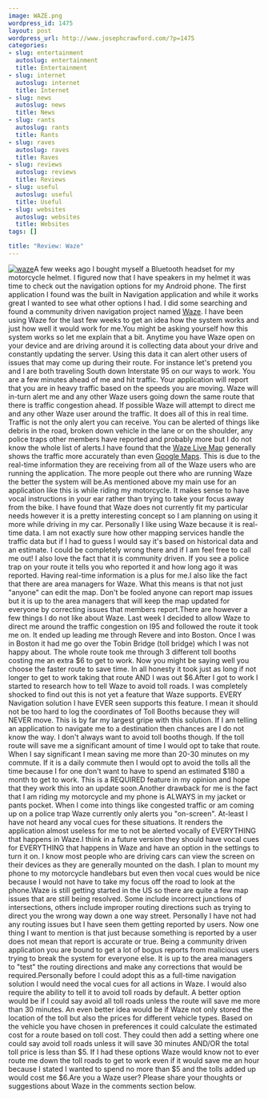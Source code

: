 ```yaml
--- 
image: WAZE.png
wordpress_id: 1475
layout: post
wordpress_url: http://www.josephcrawford.com/?p=1475
categories: 
- slug: entertainment
  autoslug: entertainment
  title: Entertainment
- slug: internet
  autoslug: internet
  title: Internet
- slug: news
  autoslug: news
  title: News
- slug: rants
  autoslug: rants
  title: Rants
- slug: raves
  autoslug: raves
  title: Raves
- slug: reviews
  autoslug: reviews
  title: Reviews
- slug: useful
  autoslug: useful
  title: Useful
- slug: websites
  autoslug: websites
  title: Websites
tags: []

title: "Review: Waze"
---
```

[![](http://www.josephcrawford.com/wp-content/uploads/2011/09/waze1.gif "waze")](http://www.waze.com/ "Waze")A few weeks ago I bought myself a Bluetooth headset for my motorcycle helmet.  I figured now that I have speakers in my helmet it was time to check out the navigation options for my Android phone.  The first application I found was the built in Navigation application and while it works great I wanted to see what other options I had.  I did some searching and found a community driven navigation project named [Waze](http://www.waze.com/ "Waze").  I have been using Waze for the last few weeks to get an idea how the system works and just how well it would work for me.<!--more-->You might be asking yourself how this system works so let me explain that a bit.  Anytime you have Waze open on your device and are driving around it is collecting data about your drive and constantly updating the server.  Using this data it can alert other users of issues that may come up during their route.  For instance let's pretend you and I are both traveling South down Interstate 95 on our ways to work.  You are a few minutes ahead of me and hit traffic.  Your application will report that you are in heavy traffic based on the speeds you are moving.  Waze will in-turn alert me and any other Waze users going down the same route that there is traffic congestion ahead.  If possible Waze will attempt to direct me and any other Waze user around the traffic.  It does all of this in real time.  Traffic is not the only alert you can receive.  You can be alerted of things like debris in the road, broken down vehicle in the lane or on the shoulder, any police traps other members have reported and probably more but I do not know the whole list of alerts.I have found that the [Waze Live Map](http://www.waze.com/livemap/ "Waze Live Map") generally shows the traffic more accurately than even [Google Maps](http://maps.google.com/ "Google Maps").  This is due to the real-time information they are receiving from all of the Waze users who are running the application.  The more people out there who are running Waze the better the system will be.As mentioned above my main use for an application like this is while riding my motorcycle.  It makes sense to have vocal instructions in your ear rather than trying to take your focus away from the bike.  I have found that Waze does not currently fit my particular needs however it is a pretty interesting concept so I am planning on using it more while driving in my car.  Personally I like using Waze because it is real-time data.  I am not exactly sure how other mapping services handle the traffic data but if I had to guess I would say it's based on historical data and an estimate.  I could be completely wrong there and if I am feel free to call me out!  I also love the fact that it is community driven.  If you see a police trap on your route it tells you who reported it and how long ago it was reported.  Having real-time information is a plus for me.I also like the fact that there are area managers for Waze.  What this means is that not just "anyone" can edit the map.  Don't be fooled anyone can report map issues but it is up to the area managers that will keep the map updated for everyone by correcting issues that members report.There are however a few things I do not like about Waze.  Last week I decided to allow Waze to direct me around the traffic congestion on I95 and followed the route it took me on.  It ended up leading me through Revere and into Boston.  Once I was in Boston it had me go over the Tobin Bridge (toll bridge) which I was not happy about.  The whole route took me through 3 different toll booths costing me an extra $6 to get to work.  Now you might be saying well you choose the faster route to save time.  In all honesty it took just as long if not longer to get to work taking that route AND I was out $6.After I got to work I started to research how to tell Waze to avoid toll roads.  I was completely shocked to find out this is not yet a feature that Waze supports.  EVERY Navigation solution I have EVER seen supports this feature.  I mean it should not be too hard to log the coordinates of Toll Booths because they will NEVER move.  This is by far my largest gripe with this solution.  If I am telling an application to navigate me to a destination then chances are I do not know the way.  I don't always want to avoid toll booths though.  If the toll route will save me a significant amount of time I would opt to take that route.  When I say significant I mean saving me more than 20-30 minutes on my commute.  If it is a daily commute then I would opt to avoid the tolls all the time because I for one don't want to have to spend an estimated $180 a month to get to work.  This is a REQUIRED feature in my opinion and hope that they work this into an update soon.Another drawback for me is the fact that I am riding my motorcycle and my phone is ALWAYS in my jacket or pants pocket.  When I come into things like congested traffic or am coming up on a police trap Waze currently only alerts you "on-screen".  At-least I have not heard any vocal cues for these situations.  It renders the application almost useless for me to not be alerted vocally of EVERYTHING that happens in Waze.I think in a future version they should have vocal cues for EVERYTHING that happens in Waze and have an option in the settings to turn it on.  I know most people who are driving cars can view the screen on their devices as they are generally mounted on the dash.  I plan to mount my phone to my motorcycle handlebars but even then vocal cues would be nice because I would not have to take my focus off the road to look at the phone.Waze is still getting started in the US so there are quite a few map issues that are still being resolved.  Some include incorrect junctions of intersections, others include improper routing directions such as trying to direct you the wrong way down a one way street.  Personally I have not had any routing issues but I have seen them getting reported by users.  Now one thing I want to mention is that just because something is reported by a user does not mean that report is accurate or true.  Being a community driven application you are bound to get a lot of bogus reports from malicious users trying to break the system for everyone else.  It is up to the area managers to "test" the routing directions and make any corrections that would be required.Personally before I could adopt this as a full-time navigation solution I would need the vocal cues for all actions in Waze.  I would also require the ability to tell it to avoid toll roads by default.  A better option would be if I could say avoid all toll roads unless the route will save me more than 30 minutes.  An even better idea would be if Waze not only stored the location of the toll but also the prices for different vehicle types.  Based on the vehicle you have chosen in preferences it could calculate the estimated cost for a route based on toll cost.  They could then add a setting where one could say avoid toll roads unless it will save 30 minutes AND/OR the total toll price is less than $5.  If I had these options Waze would know not to ever route me down the toll roads to get to work even if it would save me an hour because I stated I wanted to spend no more than $5 and the tolls added up would cost me $6.Are you a Waze user?  Please share your thoughts or suggestions about Waze in the comments section below.
